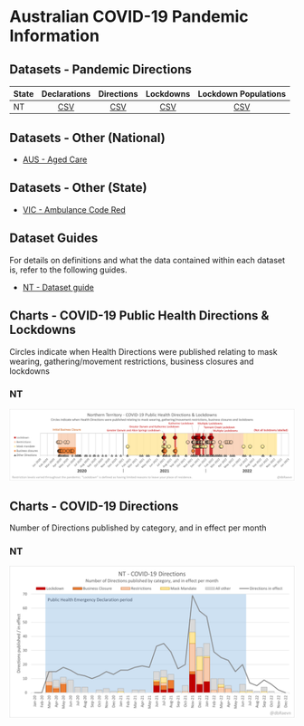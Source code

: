 # Australian COVID-19 Pandemic Information

## Datasets - Pandemic Directions

| State | Declarations | Directions | Lockdowns | Lockdown Populations |
|---|:-:|:-:|:-:|:-:|
| NT | [CSV](./NT/NT_PublicHealthEmergencyDeclaration.csv) | [CSV](./NT/NT_PandemicDirections.csv) | [CSV](./NT/NT_Lockdowns.csv) | [CSV](./NT/NT_LockdownPopulations.csv) |

## Datasets - Other (National)

 * [AUS - Aged Care](https://github.com/dbRaevn/covid19/blob/main/pandemic/AUS_AgedCare.csv)

## Datasets - Other (State)

 * [VIC - Ambulance Code Red](https://github.com/dbRaevn/covid19/blob/main/pandemic/VIC/VIC_AmbulanceCodeRed.csv)

## Dataset Guides

For details on definitions and what the data contained within each dataset is, refer to the following guides.

 * [NT - Dataset guide](./NT/)
 
## Charts - COVID-19 Public Health Directions & Lockdowns
Circles indicate when Health Directions were published relating to mask wearing, gathering/movement restrictions, business closures and lockdowns

### NT

![NT - COVID-19 Public Health Directions & Lockdowns](./NT/NT_ChartPublicHealthDirectionsLockdowns.png)

## Charts - COVID-19 Directions
Number of Directions published by category, and in effect per month

### NT

![NT - COVID-19 Directions](./NT/NT_Directions.png)

<!--

## Other State Datasets

VIC - Ambulance Code Red

## Official Datasets

Also see X for official datasets

-->
